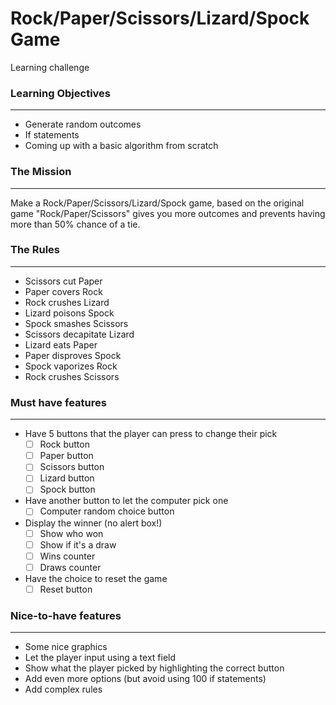 # Rock/Paper/Scissors/Lizard/Spock Game
Learning challenge

### Learning Objectives
***
- Generate random outcomes
- If statements
- Coming up with a basic algorithm from scratch

### The Mission
***
Make a Rock/Paper/Scissors/Lizard/Spock game, based on the original game "Rock/Paper/Scissors" gives you more outcomes and prevents having more than 50% chance of a tie.

### The Rules
***
- Scissors cut Paper
- Paper covers Rock
- Rock crushes Lizard
- Lizard poisons Spock
- Spock smashes Scissors
- Scissors decapitate Lizard
- Lizard eats Paper
- Paper disproves Spock
- Spock vaporizes Rock
- Rock crushes Scissors

### Must have features
***
- Have 5 buttons that the player can press to change their pick
  - [ ] Rock button
  - [ ] Paper button
  - [ ] Scissors button
  - [ ] Lizard button
  - [ ] Spock button
- Have another button to let the computer pick one
  - [ ] Computer random choice button
- Display the winner (no alert box!)
  - [ ] Show who won
  - [ ] Show if it's a draw
  - [ ] Wins counter
  - [ ] Draws counter
- Have the choice to reset the game
  - [ ] Reset button

### Nice-to-have features
***
- Some nice graphics
- Let the player input using a text field
- Show what the player picked by highlighting the correct button
- Add even more options (but avoid using 100 if statements)
- Add complex rules